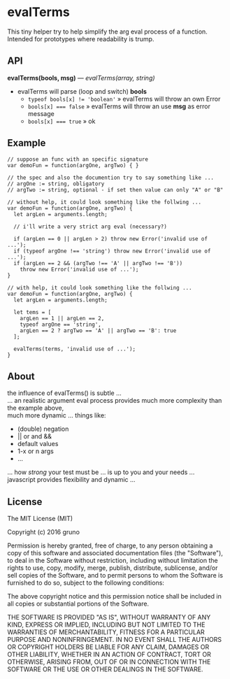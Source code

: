 # evalTerms
This tiny helper try to help simplify the arg eval process of a function.
Intended for prototypes where readability is trump.

## API
**evalTerms(bools, msg)** &#8212; *evalTerms(array, string)*

- evalTerms will parse (loop and switch) **bools**
  - `typeof bools[x] != 'boolean'` &#187; evalTerms will throw an own Error
  - `bools[x] === false` &#187; evalTerms will throw an use **msg** as error message
  - `bools[x] === true` &#187; ok

## Example
    // suppose an func with an specific signature
    var demoFun = function(argOne, argTwo) { }

    // the spec and also the documention try to say something like ...
    // argOne := string, obligatory
    // argTwo := string, optional - if set then value can only "A" or "B"

    // without help, it could look something like the follwing ...
    var demoFun = function(argOne, argTwo) {
      let argLen = arguments.length;

      // i'll write a very strict arg eval (necessary?)

      if (argLen == 0 || argLen > 2) throw new Error('invalid use of ...');
      if (typeof argOne !== 'string') throw new Error('invalid use of ...');
      if (argLen == 2 && (argTwo !== 'A' || argTwo !== 'B'))
        throw new Error('invalid use of ...');
    }

    // with help, it could look something like the follwing ...
    var demoFun = function(argOne, argTwo) {
      let argLen = arguments.length;

      let tems = [
        argLen == 1 || argLen == 2,
        typeof argOne == 'string',
        argLen == 2 ? argTwo == 'A' || argTwo == 'B': true
      ];

      evalTerms(terms, 'invalid use of ...');
    }

## About
the influence of evalTerms() is subtle ... <br>
... an realistic argument eval process provides much more complexity than the example above, <br>
much more dynamic ... things like:

-  (double) negation
-  || or and &&
-  default values
-  1-x or n args
-  ...

... how *strong* your test must be ... is up to you and your needs ... <br>
javascript provides flexibility and dynamic ...

## License
The MIT License (MIT)

Copyright (c) 2016 gruno

Permission is hereby granted, free of charge, to any person obtaining a copy
of this software and associated documentation files (the "Software"), to deal
in the Software without restriction, including without limitation the rights
to use, copy, modify, merge, publish, distribute, sublicense, and/or sell
copies of the Software, and to permit persons to whom the Software is
furnished to do so, subject to the following conditions:

The above copyright notice and this permission notice shall be included in all
copies or substantial portions of the Software.

THE SOFTWARE IS PROVIDED "AS IS", WITHOUT WARRANTY OF ANY KIND, EXPRESS OR
IMPLIED, INCLUDING BUT NOT LIMITED TO THE WARRANTIES OF MERCHANTABILITY,
FITNESS FOR A PARTICULAR PURPOSE AND NONINFRINGEMENT. IN NO EVENT SHALL THE
AUTHORS OR COPYRIGHT HOLDERS BE LIABLE FOR ANY CLAIM, DAMAGES OR OTHER
LIABILITY, WHETHER IN AN ACTION OF CONTRACT, TORT OR OTHERWISE, ARISING FROM,
OUT OF OR IN CONNECTION WITH THE SOFTWARE OR THE USE OR OTHER DEALINGS IN THE
SOFTWARE.